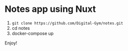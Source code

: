 # Notes app using Nuxt

1. `git clone https://github.com/Digital-Gym/notes.git`
2. cd notes
3. docker-compose up

Enjoy!